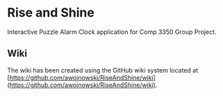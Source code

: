 Rise and Shine
==============

Interactive Puzzle Alarm Clock application for Comp 3350 Group Project.

Wiki
----

The wiki has been created using the GitHub wiki system located at [https://github.com/awojnowski/RiseAndShine/wiki](https://github.com/awojnowski/RiseAndShine/wiki).
